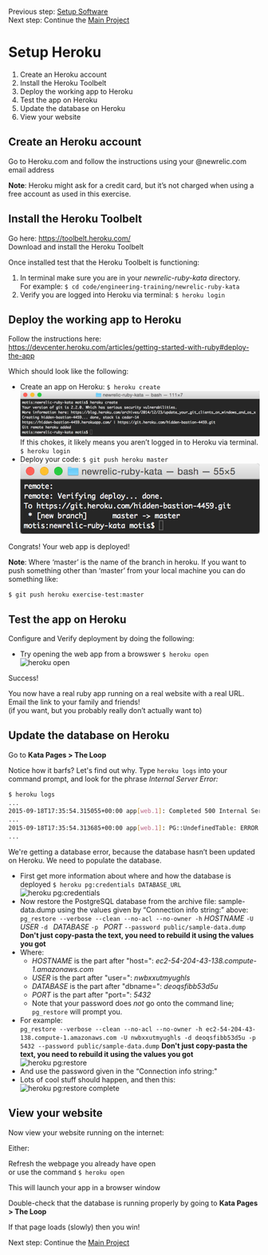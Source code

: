 Previous step: [Setup Software](setup_software.md)  
Next step: Continue the [Main Project](readme.md)

# Setup Heroku 

1. Create an Heroku account
2. Install the Heroku Toolbelt
3. Deploy the working app to Heroku
4. Test the app on Heroku
5. Update the database on Heroku
6. View your website


## Create an Heroku account

Go to Heroku.com and follow the instructions using your @newrelic.com email address

**Note**: Heroku might ask for a credit card, but it’s not charged when using a free account as used in this exercise.


## Install the Heroku Toolbelt

Go here: https://toolbelt.heroku.com/  
Download and install the Heroku Toolbelt

Once installed test that the Heroku Toolbelt is functioning:

1. In terminal make sure you are in your *newrelic-ruby-kata* directory.  
For example:  ```$ cd code/engineering-training/newrelic-ruby-kata```
1. Verify you are logged into Heroku via terminal: ```$ heroku login```


## Deploy the working app to Heroku

Follow the instructions here:  
https://devcenter.heroku.com/articles/getting-started-with-ruby#deploy-the-app

Which should look like the following: 

* Create an app on Heroku: ```$ heroku create```  
![heroku create](images/terminal-heroku-create.png)  
If this chokes, it likely means you aren’t logged in to Heroku via terminal. ```$ heroku login```
* Deploy your code:  ```$ git push heroku master```  
![git push heroku master](images/terminal-git-push-heroku-master.png)  

Congrats! Your web app is deployed!

**Note**: Where ‘master’ is the name of the branch in heroku. If you want to push something other than ‘master’ from your local machine you can do something like:  
  ```
  $ git push heroku exercise-test:master
  ```


## Test the app on Heroku

Configure and Verify deployment by doing the following:

* Try opening the web app from a browswer
```$ heroku open```  
![heroku open](images/terminal-heroku-open.png)

Success!  

You now have a real ruby app running on a real website with a real URL. Email the link to your family and friends!  
(if you want, but you probably really don’t actually want to)


## Update the database on Heroku

Go to **Kata Pages > The Loop**

Notice how it barfs?  Let's find out why.  Type ```heroku logs``` into your command prompt, and look for the phrase *Internal Server Error:*

```bash
$ heroku logs
...
2015-09-18T17:35:54.315055+00:00 app[web.1]: Completed 500 Internal Server Error in 20ms (ActiveRecord: 2.1ms)
...
2015-09-18T17:35:54.313685+00:00 app[web.1]: PG::UndefinedTable: ERROR:  relation "web_sites" does not exist
...
```

We're getting a database error, because the database hasn’t been updated on Heroku.  We need to populate the database.

* First get more information about where and how the database is deployed
```$ heroku pg:credentials DATABASE_URL```  
![heroku pg:credentials](images/terminal-heroku-pg-credentials.png)
* Now restore the PostgreSQL database from the archive file: sample-data.dump using the values given by “Connection info string:” above:  
  `pg_restore --verbose --clean --no-acl --no-owner -h` _HOSTNAME_ `-U ` _USER_ `-d ` _DATABASE_ `-p ` _PORT_ `--password public/sample-data.dump`
**Don't just copy-pasta the text, you need to rebuild it using the values you got**
 * Where:
   * _HOSTNAME_ is the part after "host=": _ec2-54-204-43-138.compute-1.amazonaws.com_
   * _USER_ is the part after "user=": _nwbxxutmyughls_
   * _DATABASE_ is the part after "dbname=": _deoqsfibb53d5u_
   * _PORT_ is the part after "port=": _5432_
   * Note that your password does *not* go onto the command line; `pg_restore` will prompt you.
 * For example:  
  ```pg_restore --verbose --clean --no-acl --no-owner -h ec2-54-204-43-138.compute-1.amazonaws.com -U nwbxxutmyughls -d deoqsfibb53d5u -p 5432 --password public/sample-data.dump```
**Don't just copy-pasta the text, you need to rebuild it using the values you got**  
![heroku pg:restore](images/terminal-pg-restore.png)
 * And use the password given in the “Connection info string:"
 * Lots of cool stuff should happen, and then this:  
 ![heroku pg:restore complete](images/terminal-pg-restore-complete.png)


## View your website

Now view your website running on the internet:

Either:  

Refresh the webpage you already have open  
or use the command ```$ heroku open```

This will launch your app in a browser window

Double-check that the database is running properly by going to **Kata Pages > The Loop**

If that page loads (slowly) then you win!

Next step: Continue the [Main Project](readme.md)
